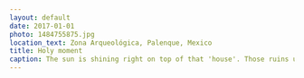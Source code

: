 ```yaml
---
layout: default
date: 2017-01-01
photo: 1484755875.jpg
location_text: Zona Arqueológica, Palenque, Mexico
title: Holy moment
caption: The sun is shining right on top of that 'house'. Those ruins used to be the residential area of the city of Palenque. It is now covered by vegetation as time passed.
---
```

